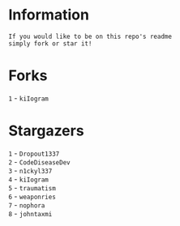 # Information
`If you would like to be on this repo's readme`</br>`simply fork or star it!`</br>
# Forks
`1` - `kiIogram`</br>
# Stargazers
`1` - `Dropout1337`</br>`2` - `CodeDiseaseDev`</br>`3` - `n1ckyl337`</br>`4` - `kiIogram`</br>`5` - `traumatism`</br>`6` - `weaponries`</br>`7` - `nophora`</br>`8` - `johntaxmi`</br>